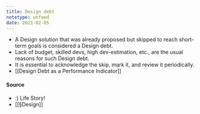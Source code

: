 ```yaml
---
title: Design debt
notetype: unfeed
date: 2021-02-05
---
```


- A Design solution that was already proposed but skipped to reach short-term goals is considered a Design debt. 
- Lack of budget, skilled devs, high dev-estimation, etc., are the usual reasons for such Design debt. 
- It is essential to acknowledge the skip, mark it, and review it periodically. 
- [[Design Debt as a Performance Indicator]]

#### Source
- :) Life Story!
- [[§Design]]